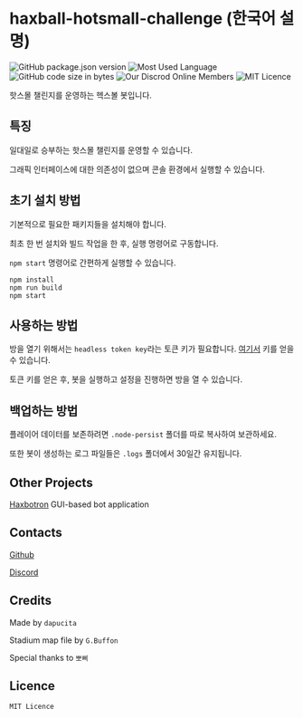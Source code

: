 # haxball-hotsmall-challenge (한국어 설명)
![GitHub package.json version](https://img.shields.io/github/package-json/v/dapucita/haxball-hotsmall-challenge?style=flat-square)
![Most Used Language](https://img.shields.io/github/languages/top/dapucita/haxball-hotsmall-challenge?style=flat-square)
![GitHub code size in bytes](https://img.shields.io/github/languages/code-size/dapucita/haxball-hotsmall-challenge?style=flat-square)
![Our Discrod Online Members](https://img.shields.io/discord/602402864647634954?style=flat-square)
![MIT Licence](https://img.shields.io/github/license/dapucita/haxball-hotsmall-challenge?style=flat-square)

핫스몰 챌린지를 운영하는 헥스볼 봇입니다.

## 특징
일대일로 승부하는 핫스몰 챌린지를 운영할 수 있습니다.

그래픽 인터페이스에 대한 의존성이 없으며 콘솔 환경에서 실행할 수 있습니다.

## 초기 설치 방법
기본적으로 필요한 패키지들을 설치해야 합니다.

최초 한 번 설치와 빌드 작업을 한 후, 실행 명령어로 구동합니다.

`npm start` 명령어로 간편하게 실행할 수 있습니다.

```
npm install
npm run build
npm start
```
## 사용하는 방법
방을 열기 위해서는 `headless token key`라는 토큰 키가 필요합니다. [여기서](https://www.haxball.com/headlesstoken) 키를 얻을 수 있습니다.

토큰 키를 얻은 후, 봇을 실행하고 설정을 진행하면 방을 열 수 있습니다.

## 백업하는 방법
플레이어 데이터를 보존하려면 `.node-persist` 폴더를 따로 복사하여 보관하세요.

또한 봇이 생성하는 로그 파일들은 `.logs` 폴더에서 30일간 유지됩니다.

## Other Projects
[Haxbotron](https://github.com/dapucita/haxbotron) GUI-based bot application

## Contacts
[Github](https://github.com/dapucita/haxball-hotsmall-challenge)

[Discord](https://discord.gg/qfg45B2)
## Credits
Made by `dapucita`

Stadium map file by `G.Buffon`

Special thanks to `뽀삐`

## Licence
`MIT Licence`